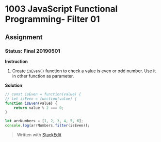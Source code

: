 # 1003 JavaScript Functional Programming- Filter 01
## Assignment
### Status: Final 20190501

**Instruction**
 1. Create `isEven()` function to check a value is even or odd number. Use it in other function as parameter.

**Solution**
```JavaScript
// const isEven = function(value) {
// let isEven = function(value) {
function isEven(value) {
	return value % 2 === 0;
}

let arrNumbers = [1, 2, 3, 4, 5, 6];
console.log(arrNumbers.filter(isEven));
```

> Written with [StackEdit](https://stackedit.io/).